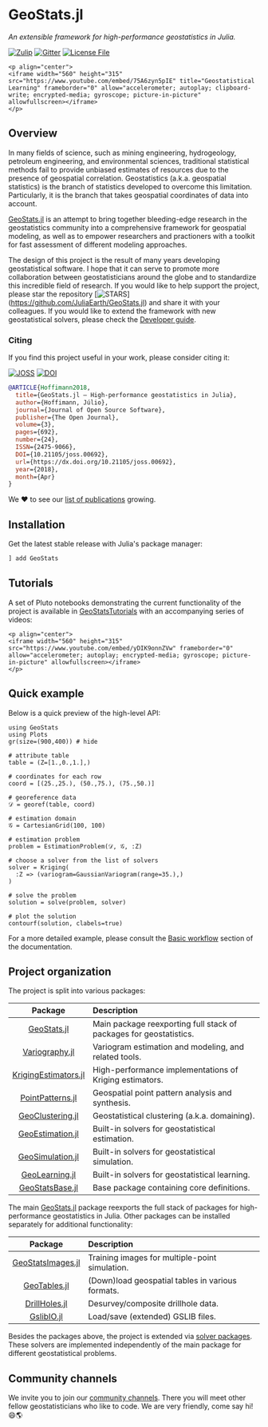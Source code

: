 # GeoStats.jl

*An extensible framework for high-performance geostatistics in Julia.*

[![Zulip](https://img.shields.io/badge/chat-on%20zulip-9cf?style=flat-square)](https://julialang.zulipchat.com/#narrow/stream/276201-geostats.2Ejl)
[![Gitter](https://img.shields.io/badge/chat-on%20gitter-bc0067?style=flat-square)](https://gitter.im/JuliaEarth/GeoStats.jl)
[![License File](https://img.shields.io/badge/license-MIT-blue?style=flat-square)](https://github.com/JuliaEarth/GeoStats.jl/blob/master/LICENSE)

```@raw html
<p align="center">
<iframe width="560" height="315" src="https://www.youtube.com/embed/75A6zyn5pIE" title="Geostatistical Learning" frameborder="0" allow="accelerometer; autoplay; clipboard-write; encrypted-media; gyroscope; picture-in-picture" allowfullscreen></iframe>
</p>
```

## Overview

In many fields of science, such as mining engineering, hydrogeology, petroleum
engineering, and environmental sciences, traditional statistical methods fail
to provide unbiased estimates of resources due to the presence of geospatial
correlation. Geostatistics (a.k.a. geospatial statistics) is the branch of
statistics developed to overcome this limitation. Particularly, it is the
branch that takes geospatial coordinates of data into account.

[GeoStats.jl](https://github.com/JuliaEarth/GeoStats.jl) is an attempt to bring
together bleeding-edge research in the geostatistics community into a comprehensive
framework for geospatial modeling, as well as to empower researchers and practioners
with a toolkit for fast assessment of different modeling approaches.

The design of this project is the result of many years developing geostatistical
software. I hope that it can serve to promote more collaboration between
geostatisticians around the globe and to standardize this incredible field of
research. If you would like to help support the project, please star the repository
[![STARS](https://img.shields.io/github/stars/JuliaEarth/GeoStats.jl?style=social)]
(https://github.com/JuliaEarth/GeoStats.jl) and share it with your colleagues.
If you would like to extend the framework with new geostatistical solvers,
please check the [Developer guide](contributing/solvers.md).

### Citing

If you find this project useful in your work, please consider citing it: 

[![JOSS](https://img.shields.io/badge/JOSS-10.21105%2Fjoss.00692-brightgreen?style=flat-square)](https://doi.org/10.21105/joss.00692)
[![DOI](https://img.shields.io/badge/DOI-10.5281%2Fzenodo.3875233-blue?style=flat-square)](https://zenodo.org/badge/latestdoi/33827844)

```bibtex
@ARTICLE{Hoffimann2018,
  title={GeoStats.jl – High-performance geostatistics in Julia},
  author={Hoffimann, Júlio},
  journal={Journal of Open Source Software},
  publisher={The Open Journal},
  volume={3},
  pages={692},
  number={24},
  ISSN={2475-9066},
  DOI={10.21105/joss.00692},
  url={https://dx.doi.org/10.21105/joss.00692},
  year={2018},
  month={Apr}
}
```

We ❤ to see our [list of publications](resources/publications.md) growing.

## Installation

Get the latest stable release with Julia's package manager:

```julia
] add GeoStats
```

## Tutorials

A set of Pluto notebooks demonstrating the current functionality of the project
is available in [GeoStatsTutorials](https://github.com/JuliaEarth/GeoStatsTutorials)
with an accompanying series of videos:

```@raw html
<p align="center">
<iframe width="560" height="315" src="https://www.youtube.com/embed/yDIK9onnZVw" frameborder="0" allow="accelerometer; autoplay; encrypted-media; gyroscope; picture-in-picture" allowfullscreen></iframe>
</p>
```

## Quick example

Below is a quick preview of the high-level API:

```@example overview
using GeoStats
using Plots
gr(size=(900,400)) # hide

# attribute table
table = (Z=[1.,0.,1.],)

# coordinates for each row
coord = [(25.,25.), (50.,75.), (75.,50.)]

# georeference data
𝒟 = georef(table, coord)

# estimation domain
𝒢 = CartesianGrid(100, 100)

# estimation problem
problem = EstimationProblem(𝒟, 𝒢, :Z)

# choose a solver from the list of solvers
solver = Kriging(
  :Z => (variogram=GaussianVariogram(range=35.),)
)

# solve the problem
solution = solve(problem, solver)

# plot the solution
contourf(solution, clabels=true)
```

For a more detailed example, please consult the
[Basic workflow](workflow.md) section of the
documentation.

## Project organization

The project is split into various packages:

| Package | Description |
|:-------:|:------------|
| [GeoStats.jl](https://github.com/JuliaEarth/GeoStats.jl) | Main package reexporting full stack of packages for geostatistics. |
| [Variography.jl](https://github.com/JuliaEarth/Variography.jl) | Variogram estimation and modeling, and related tools. |
| [KrigingEstimators.jl](https://github.com/JuliaEarth/KrigingEstimators.jl) | High-performance implementations of Kriging estimators. |
| [PointPatterns.jl](https://github.com/JuliaEarth/PointPatterns.jl) | Geospatial point pattern analysis and synthesis. |
| [GeoClustering.jl](https://github.com/JuliaEarth/GeoClustering.jl) | Geostatistical clustering (a.k.a. domaining). |
| [GeoEstimation.jl](https://github.com/JuliaEarth/GeoEstimation.jl) | Built-in solvers for geostatistical estimation. |
| [GeoSimulation.jl](https://github.com/JuliaEarth/GeoSimulation.jl) | Built-in solvers for geostatistical simulation. |
| [GeoLearning.jl](https://github.com/JuliaEarth/GeoLearning.jl) | Built-in solvers for geostatistical learning. |
| [GeoStatsBase.jl](https://github.com/JuliaEarth/GeoStatsBase.jl) | Base package containing core definitions. |

The main [GeoStats.jl](https://github.com/JuliaEarth/GeoStats.jl) package
reexports the full stack of packages for high-performance geostatistics
in Julia. Other packages can be installed separately for additional
functionality:

| Package | Description |
|:-------:|:------------|
| [GeoStatsImages.jl](https://github.com/JuliaEarth/GeoStatsImages.jl) | Training images for multiple-point simulation. |
| [GeoTables.jl](https://github.com/JuliaEarth/GeoTables.jl) | (Down)load geospatial tables in various formats. |
| [DrillHoles.jl](https://github.com/JuliaEarth/DrillHoles.jl) | Desurvey/composite drillhole data. |
| [GslibIO.jl](https://github.com/JuliaEarth/GslibIO.jl) | Load/save (extended) GSLIB files. |

Besides the packages above, the project is extended via
[solver packages](solvers/summary.md). These solvers are implemented
independently of the main package for different geostatistical problems.

## Community channels

We invite you to join our [community channels](about/community.md).
There you will meet other fellow geostatisticians who like to code.
We are very friendly, come say hi! 😄🌎
